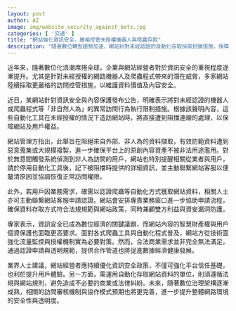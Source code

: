 ```yaml
---
layout: post
author: AI
image: img/website_security_against_bots.jpg
categories: [ '交通' ]
title: "網站強化資訊安全，嚴格控管未授權機器人與爬蟲存取"
description: "隨著數位轉型趨勢加速，網站針對未經認證的自動化存取採取封鎖措施，保障資料安全，優化流量管控，同時開放合規申請合作，兼顧資訊安全與商業需求。"
---
```

近年來，隨著數位化浪潮席捲全球，企業與網站經營者對於資訊安全的重視程度逐漸提升。尤其是針對未經授權的網路機器人及爬蟲程式帶來的潛在威脅，多家網站陸續採取更嚴格的訪問控管措施，以維護資料價值及內容安全。

近日，某網站針對資訊安全與內容保護發布公告，明確表示將對未經認證的機器人或爬蟲程式等「非自然人為」的異常訪問行為執行限制措施。根據該聲明內容，這些自動化工具在未經授權的情況下造訪網站時，將直接遭到阻擋連線的處理，以保障網站及用戶權益。

網站管理方指出，此舉旨在阻絕來自外部、非人為的資料擷取，有效防範資料遭到惡意蒐集或大規模複製，進一步確保平台上的原創內容資產不被非法用途濫用。對於無意間觸發系統偵測到非人為訪問的用戶，網站也特別提醒相關從業者與用戶，請於停用自動化工具後，記下被阻擋時提供的詳細資訊，並主動聯繫網站客服以便釐清原因並協調恢復正常訪問權限。

此外，若用戶因業務需求，確需以認證爬蟲等自動化方式獲取網站資料，相關人士亦可主動聯繫網站客服申請認證。網站會安排專責業務窗口進一步協助申請流程，確保資料存取方式符合法規規範與網站政策，同時兼顧雙方利益與資安漏洞防護。

專家表示，資訊安全已成為數位經濟的關鍵議題，而網站內容的智慧財產權與用戶個資保護也面臨更高要求。面對各式爬蟲工具與自動化程式普及，網站方從技術面強化流量監控與授權機制實為必要對策。然而，合法商業需求並非完全無法滿足，通過認證申請與透明規範，提供合作管道也將促進數據經濟健康發展。

業界人士建議，網站經營者應持續優化資訊安全政策，不僅可強化平台信任基礎，也利於提升用戶體驗。另一方面，需運用自動化存取網站資料的單位，則須遵循法規與網站規則，避免造成不必要的商業或法律糾紛。未來，隨著數位治理架構逐漸成熟，相關的訪問審核機制與協作模式預期也將更完善，進一步提升整體網路環境的安全性與透明度。